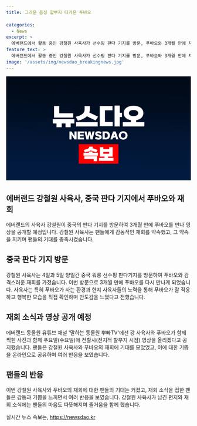 ```yaml
---
title: 그리운 음성 할부지 다가온 푸바오

categories:
  - News
excerpt: >
  에버랜드에서 활동 중인 강철원 사육사가 선수핑 판다 기지를 방문, 푸바오와 3개월 만에 재회했다. 이번 만남은 이동 후 처음으로 이뤄진 것으로, 푸바오가 강 사육사의 목소리에 반응하는 모습이 관찰돼 감동을 준 상황이다. 강 사육사는 푸바오의 건강하고 적응한 상태를 확인하고, 편지에 적힌 약속을 지키며 뜻깊은 재회를 이뤘다. 푸바오와 강 사육사의 재회 소식에 많은 기대와 감동적인 반응이 이어졌다. 에버랜드 유튜브 채널을 통해 공개될 예정인 영상에 대한 팬들의 기대가 커지고 있다.
feature_text: >
  에버랜드에서 활동 중인 강철원 사육사가 선수핑 판다 기지를 방문, 푸바오와 3개월 만에 재회했다. 이번 만남은 이동 후 처음으로 이뤄진 것으로, 푸바오가 강 사육사의 목소리에 반응하는 모습이 관찰돼 감동을 준 상황이다. 강 사육사는 푸바오의 건강하고 적응한 상태를 확인하고, 편지에 적힌 약속을 지키며 뜻깊은 재회를 이뤘다. 푸바오와 강 사육사의 재회 소식에 많은 기대와 감동적인 반응이 이어졌다. 에버랜드 유튜브 채널을 통해 공개될 예정인 영상에 대한 팬들의 기대가 커지고 있다.
image: '/assets/img/newsdao_breakingnews.jpg'
---
```


<p><img src="/assets/img/newsdao_breakingnews.jpg" alt="pcversion 속보" /></p>

<h2 data-ke-size="size26">에버랜드 강철원 사육사, 중국 판다 기지에서 푸바오와 재회</h2>

<p data-ke-size="size16">에버랜드의 사육사 강철원이 중국의 판다 기지를 방문하여 3개월 만에 푸바오를 만나 영상을 공개할 예정입니다. 강철원 사육사는 팬들에게 감동적인 재회를 약속했고, 그 약속을 지키며 팬들의 기대를 충족시켰습니다.</p>

<h2 data-ke-size="size24">중국 판다 기지 방문</h2>

<p data-ke-size="size16">강철원 사육사는 4일과 5일 양일간 중국 워룽 선수핑 판다기지를 방문하여 푸바오와 감격스러운 재회를 가졌습니다. 이번 방문으로 3개월 만에 푸바오를 다시 만나게 되었습니다. 사육사는 특히 푸바오가 사는 환경과 현지 사육사들의 노력을 통해 푸바오가 잘 적응하고 행복한 모습을 직접 확인하며 안도감을 느꼈다고 전했습니다.</p>

<h2 data-ke-size="size24">재회 소식과 영상 공개 예정</h2>

<p data-ke-size="size16">에버랜드 동물원 유튜브 채널 '말하는 동물원 뿌빠TV'에선 강 사육사와 푸바오가 함께 찍힌 사진과 함께 푸요일(수요일)에 전할시(전지적 할부지 시점) 영상을 올리겠다고 공지했습니다. 팬들은 강철원 사육사와 푸바오의 재회에 기대를 모았었고, 이에 대한 기쁨을 온라인으로 공유하며 여러 반응을 보였습니다.</p>

<h2 data-ke-size="size24">팬들의 반응</h2>

<p data-ke-size="size16">이번 강철원 사육사와 푸바오의 재회에 대한 팬들의 기대는 커졌고, 재회 소식을 접한 팬들은 감동과 기쁨을 느끼면서 여러 반응을 보였습니다. 강철원 사육사가 남긴 편지와 재회 소식에는 팬들의 마음도 따뜻해지며 즐거움을 함께 했습니다.</p>
실시간 뉴스 속보는, <a href="https://newsdao.kr" rel="dofollow">https://newsdao.kr</a>


